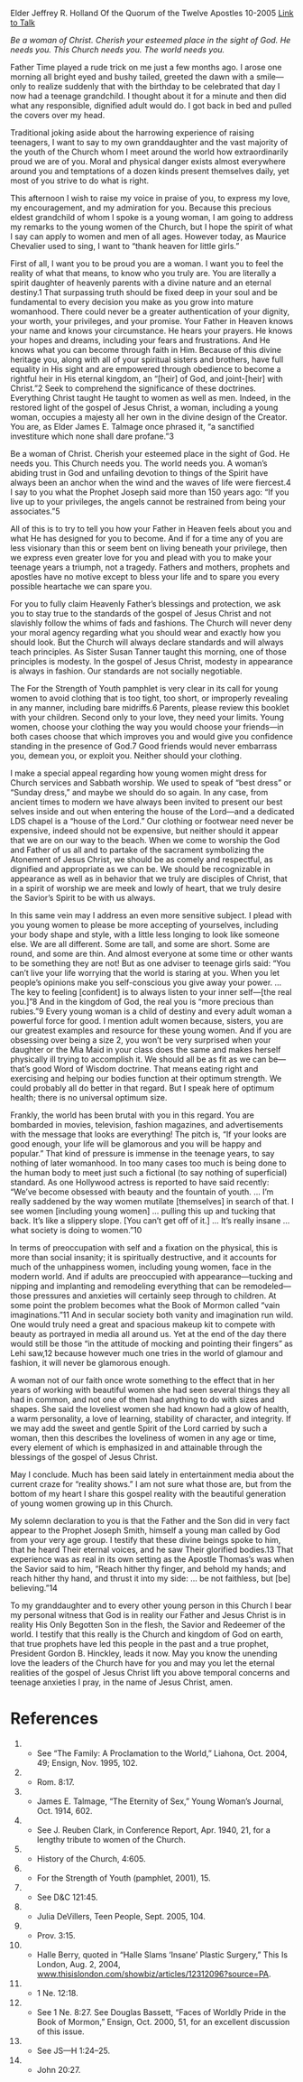 Elder Jeffrey R. Holland
Of the Quorum of the Twelve Apostles
10-2005
[Link to Talk](https://www.churchofjesuschrist.org/study/general-conference/2005/10/to-young-women?lang=eng)

_Be a woman of Christ. Cherish your esteemed place in the sight of God. He needs you. This Church needs you. The world needs you._

Father Time played a rude trick on me just a few months ago. I arose one morning all bright eyed and bushy tailed, greeted the dawn with a smile—only to realize suddenly that with the birthday to be celebrated that day I now had a teenage grandchild. I thought about it for a minute and then did what any responsible, dignified adult would do. I got back in bed and pulled the covers over my head.

Traditional joking aside about the harrowing experience of raising teenagers, I want to say to my own granddaughter and the vast majority of the youth of the Church whom I meet around the world how extraordinarily proud we are of you. Moral and physical danger exists almost everywhere around you and temptations of a dozen kinds present themselves daily, yet most of you strive to do what is right.

This afternoon I wish to raise my voice in praise of you, to express my love, my encouragement, and my admiration for you. Because this precious eldest grandchild of whom I spoke is a young woman, I am going to address my remarks to the young women of the Church, but I hope the spirit of what I say can apply to women and men of all ages. However today, as Maurice Chevalier used to sing, I want to “thank heaven for little girls.”

First of all, I want you to be proud you are a woman. I want you to feel the reality of what that means, to know who you truly are. You are literally a spirit daughter of heavenly parents with a divine nature and an eternal destiny.1 That surpassing truth should be fixed deep in your soul and be fundamental to every decision you make as you grow into mature womanhood. There could never be a greater authentication of your dignity, your worth, your privileges, and your promise. Your Father in Heaven knows your name and knows your circumstance. He hears your prayers. He knows your hopes and dreams, including your fears and frustrations. And He knows what you can become through faith in Him. Because of this divine heritage you, along with all of your spiritual sisters and brothers, have full equality in His sight and are empowered through obedience to become a rightful heir in His eternal kingdom, an “[heir] of God, and joint-[heir] with Christ.”2 Seek to comprehend the significance of these doctrines. Everything Christ taught He taught to women as well as men. Indeed, in the restored light of the gospel of Jesus Christ, a woman, including a young woman, occupies a majesty all her own in the divine design of the Creator. You are, as Elder James E. Talmage once phrased it, “a sanctified investiture which none shall dare profane.”3

Be a woman of Christ. Cherish your esteemed place in the sight of God. He needs you. This Church needs you. The world needs you. A woman’s abiding trust in God and unfailing devotion to things of the Spirit have always been an anchor when the wind and the waves of life were fiercest.4 I say to you what the Prophet Joseph said more than 150 years ago: “If you live up to your privileges, the angels cannot be restrained from being your associates.”5

All of this is to try to tell you how your Father in Heaven feels about you and what He has designed for you to become. And if for a time any of you are less visionary than this or seem bent on living beneath your privilege, then we express even greater love for you and plead with you to make your teenage years a triumph, not a tragedy. Fathers and mothers, prophets and apostles have no motive except to bless your life and to spare you every possible heartache we can spare you.

For you to fully claim Heavenly Father’s blessings and protection, we ask you to stay true to the standards of the gospel of Jesus Christ and not slavishly follow the whims of fads and fashions. The Church will never deny your moral agency regarding what you should wear and exactly how you should look. But the Church will always declare standards and will always teach principles. As Sister Susan Tanner taught this morning, one of those principles is modesty. In the gospel of Jesus Christ, modesty in appearance is always in fashion. Our standards are not socially negotiable.

The For the Strength of Youth pamphlet is very clear in its call for young women to avoid clothing that is too tight, too short, or improperly revealing in any manner, including bare midriffs.6 Parents, please review this booklet with your children. Second only to your love, they need your limits. Young women, choose your clothing the way you would choose your friends—in both cases choose that which improves you and would give you confidence standing in the presence of God.7 Good friends would never embarrass you, demean you, or exploit you. Neither should your clothing.

I make a special appeal regarding how young women might dress for Church services and Sabbath worship. We used to speak of “best dress” or “Sunday dress,” and maybe we should do so again. In any case, from ancient times to modern we have always been invited to present our best selves inside and out when entering the house of the Lord—and a dedicated LDS chapel is a “house of the Lord.” Our clothing or footwear need never be expensive, indeed should not be expensive, but neither should it appear that we are on our way to the beach. When we come to worship the God and Father of us all and to partake of the sacrament symbolizing the Atonement of Jesus Christ, we should be as comely and respectful, as dignified and appropriate as we can be. We should be recognizable in appearance as well as in behavior that we truly are disciples of Christ, that in a spirit of worship we are meek and lowly of heart, that we truly desire the Savior’s Spirit to be with us always.

In this same vein may I address an even more sensitive subject. I plead with you young women to please be more accepting of yourselves, including your body shape and style, with a little less longing to look like someone else. We are all different. Some are tall, and some are short. Some are round, and some are thin. And almost everyone at some time or other wants to be something they are not! But as one adviser to teenage girls said: “You can’t live your life worrying that the world is staring at you. When you let people’s opinions make you self-conscious you give away your power. … The key to feeling [confident] is to always listen to your inner self—[the real you.]”8 And in the kingdom of God, the real you is “more precious than rubies.”9 Every young woman is a child of destiny and every adult woman a powerful force for good. I mention adult women because, sisters, you are our greatest examples and resource for these young women. And if you are obsessing over being a size 2, you won’t be very surprised when your daughter or the Mia Maid in your class does the same and makes herself physically ill trying to accomplish it. We should all be as fit as we can be—that’s good Word of Wisdom doctrine. That means eating right and exercising and helping our bodies function at their optimum strength. We could probably all do better in that regard. But I speak here of optimum health; there is no universal optimum size.

Frankly, the world has been brutal with you in this regard. You are bombarded in movies, television, fashion magazines, and advertisements with the message that looks are everything! The pitch is, “If your looks are good enough, your life will be glamorous and you will be happy and popular.” That kind of pressure is immense in the teenage years, to say nothing of later womanhood. In too many cases too much is being done to the human body to meet just such a fictional (to say nothing of superficial) standard. As one Hollywood actress is reported to have said recently: “We’ve become obsessed with beauty and the fountain of youth. … I’m really saddened by the way women mutilate [themselves] in search of that. I see women [including young women] … pulling this up and tucking that back. It’s like a slippery slope. [You can’t get off of it.] … It’s really insane … what society is doing to women.”10

In terms of preoccupation with self and a fixation on the physical, this is more than social insanity; it is spiritually destructive, and it accounts for much of the unhappiness women, including young women, face in the modern world. And if adults are preoccupied with appearance—tucking and nipping and implanting and remodeling everything that can be remodeled—those pressures and anxieties will certainly seep through to children. At some point the problem becomes what the Book of Mormon called “vain imaginations.”11 And in secular society both vanity and imagination run wild. One would truly need a great and spacious makeup kit to compete with beauty as portrayed in media all around us. Yet at the end of the day there would still be those “in the attitude of mocking and pointing their fingers” as Lehi saw,12 because however much one tries in the world of glamour and fashion, it will never be glamorous enough.

A woman not of our faith once wrote something to the effect that in her years of working with beautiful women she had seen several things they all had in common, and not one of them had anything to do with sizes and shapes. She said the loveliest women she had known had a glow of health, a warm personality, a love of learning, stability of character, and integrity. If we may add the sweet and gentle Spirit of the Lord carried by such a woman, then this describes the loveliness of women in any age or time, every element of which is emphasized in and attainable through the blessings of the gospel of Jesus Christ.

May I conclude. Much has been said lately in entertainment media about the current craze for “reality shows.” I am not sure what those are, but from the bottom of my heart I share this gospel reality with the beautiful generation of young women growing up in this Church.

My solemn declaration to you is that the Father and the Son did in very fact appear to the Prophet Joseph Smith, himself a young man called by God from your very age group. I testify that these divine beings spoke to him, that he heard Their eternal voices, and he saw Their glorified bodies.13 That experience was as real in its own setting as the Apostle Thomas’s was when the Savior said to him, “Reach hither thy finger, and behold my hands; and reach hither thy hand, and thrust it into my side: … be not faithless, but [be] believing.”14

To my granddaughter and to every other young person in this Church I bear my personal witness that God is in reality our Father and Jesus Christ is in reality His Only Begotten Son in the flesh, the Savior and Redeemer of the world. I testify that this really is the Church and kingdom of God on earth, that true prophets have led this people in the past and a true prophet, President Gordon B. Hinckley, leads it now. May you know the unending love the leaders of the Church have for you and may you let the eternal realities of the gospel of Jesus Christ lift you above temporal concerns and teenage anxieties I pray, in the name of Jesus Christ, amen.

# References
1. - See “The Family: A Proclamation to the World,” Liahona, Oct. 2004, 49; Ensign, Nov. 1995, 102.
2. - Rom. 8:17.
3. - James E. Talmage, “The Eternity of Sex,” Young Woman’s Journal, Oct. 1914, 602.
4. - See J. Reuben Clark, in Conference Report, Apr. 1940, 21, for a lengthy tribute to women of the Church.
5. - History of the Church, 4:605.
6. - For the Strength of Youth (pamphlet, 2001), 15.
7. - See D&C 121:45.
8. - Julia DeVillers, Teen People, Sept. 2005, 104.
9. - Prov. 3:15.
10. - Halle Berry, quoted in “Halle Slams ‘Insane’ Plastic Surgery,” This Is London, Aug. 2, 2004, www.thisislondon.com/showbiz/articles/12312096?source=PA.
11. - 1 Ne. 12:18.
12. - See 1 Ne. 8:27. See Douglas Bassett, “Faces of Worldly Pride in the Book of Mormon,” Ensign, Oct. 2000, 51, for an excellent discussion of this issue.
13. - See JS—H 1:24–25.
14. - John 20:27.